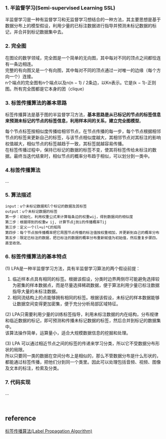 ### 1. 半监督学习(Semi-supervised Learning SSL)
半监督学习是一种有监督学习和无监督学习想结合的一种方法，其主要思想是基于数据分布上的模型假设，利用少量的已标注数据进行指导并预测未标记数据的标记，并合并到标记数据集中去。
### 2. 完全图
在图论的数学领域，完全图是一个简单的无向图，其中每对不同的顶点之间都恰连有一条边相连。  
完整的有向图又是一个有向图，其中每对不同的顶点通过一对唯一的边缘（每个方向一个）连接。  
n个端点的完全图有n个端点以及n(n − 1) / 2条边，以Kn表示。它是(k − 1)-正则图。所有完全图都是它本身的团（clique）
### 3. 标签传播算法的基本思路
标签传播算法是基于图的半监督学习方法，**基本思路是从已标记的节点的标签信息来预测未标记的节点的标签信息，利用样本间的关系，建立完全图模型**。

每个节点标签按相似度传播给相邻节点，在节点传播的每一步，每个节点根据相邻节点的标签来更新自己的标签，与该节点相似度越大，其相邻节点对其标注的影响权值越大，相似节点的标签越趋于一致，其标签就越容易传播。   
在标签传播过程中，保持已标记的数据的标签不变，使其将标签传给未标注的数据。最终当迭代结束时，相似节点的概率分布趋于相似，可以划分到一类中。
### 4.标签传播算法
...
### 5. 算法描述
```
input：u个未标记数据和l个标记的数据及其标签
output：u个未标记数据的标签
第一步：初始化，利用权重公式来计算每条边的权重wij，得到数据间的相似度
第二步：根据得到的权重w ij, 计算节点j到i的传播概率Tij
第三步：定义一个(l+u)*C的矩阵
第四步：每个节点按传播概率把它周围节点传播的标注值按权重相加，并更新到自己的概率分布
第五步：限定已标注的数据，把已标注的数据的概率分布重新赋值为初始值，然后重复步骤四，直至收敛。
```
### 6. 标签传播算法的基本特点
(1) LPA是一种半监督学习方法，具有半监督学习算法的两个假设前提：  
1. 临近样本点具有相同的标签。根据该假设，分类时边界两侧尽可能避免选择较为密集的样本数据点，而是尽量选择稀疏数据，便于算法利用少量已标注数据指导大量的未标注数据。   
2. 相同流结构上的点能够拥有相同的标签。根据该假设，未标记的样本数据能够让数据空间变得更加密集，便于充分分析局部区域特征。

(2) LPA只需要利用少量的训练标签指导，利用未标注数据的内在结构，分布规律和临近数据的标记，即可预测和传播未标记数据的标签，然后合并到标记的数据集中。  
该算法操作简单，运算量小，适合大规模数据信息的挖掘和处理。

(3) LPA 可以通过相近节点之间的标签的传递来学习分类，所以它不受数据分布形状的局限。  
所以只要同一类的数据在空间分布上是相似的，那么不管数据分布是什么形状的，都能通过标签传播，把他们分到同一个类里。因此可以处理包括音频、视频、图像及文本的标注，检索及分类。
### 7. 代码实现
...

&nbsp;
## reference
[标签传播算法(Label Propagation Algorithm)](https://blog.csdn.net/Katherine_hsr/article/details/82343647)
